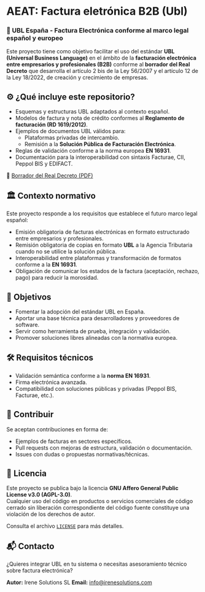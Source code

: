 # AEAT: Factura eletrónica B2B (Ubl)

### 📄 UBL España - Factura Electrónica conforme al marco legal español y europeo

Este proyecto tiene como objetivo facilitar el uso del estándar **UBL (Universal Business Language)** en el ámbito de la **facturación electrónica entre empresarios y profesionales (B2B)** conforme al **borrador del Real Decreto** que desarrolla el artículo 2 bis de la Ley 56/2007 y el artículo 12 de la Ley 18/2022, de creación y crecimiento de empresas.

## ⚙️ ¿Qué incluye este repositorio?

- Esquemas y estructuras UBL adaptados al contexto español.
- Modelos de factura y nota de crédito conformes al **Reglamento de facturación (RD 1619/2012)**.
- Ejemplos de documentos UBL válidos para:
  - Plataformas privadas de intercambio.
  - Remisión a la **Solución Pública de Facturación Electrónica**.
- Reglas de validación conforme a la norma europea **EN 16931**.
- Documentación para la interoperabilidad con sintaxis Facturae, CII, Peppol BIS y EDIFACT.

📘 [Borrador del Real Decreto (PDF)]((https://github.com/mdiago/Ubl/blob/main/NetFramework/Doc/ECO_Pol_AP2_RD_factura_electronica.pdf))

## 🏛️ Contexto normativo

Este proyecto responde a los requisitos que establece el futuro marco legal español:

- Emisión obligatoria de facturas electrónicas en formato estructurado entre empresarios y profesionales.
- Remisión obligatoria de copias en formato **UBL** a la Agencia Tributaria cuando no se utilice la solución pública.
- Interoperabilidad entre plataformas y transformación de formatos conforme a la **EN 16931**.
- Obligación de comunicar los estados de la factura (aceptación, rechazo, pago) para reducir la morosidad.

## 🚀 Objetivos

- Fomentar la adopción del estándar UBL en España.
- Aportar una base técnica para desarrolladores y proveedores de software.
- Servir como herramienta de prueba, integración y validación.
- Promover soluciones libres alineadas con la normativa europea.

## 🛠️ Requisitos técnicos

- Validación semántica conforme a la **norma EN 16931**.
- Firma electrónica avanzada.
- Compatibilidad con soluciones públicas y privadas (Peppol BIS, Facturae, etc.).

## 🤝 Contribuir

Se aceptan contribuciones en forma de:

- Ejemplos de facturas en sectores específicos.
- Pull requests con mejoras de estructura, validación o documentación.
- Issues con dudas o propuestas normativas/técnicas.

## 📄 Licencia

Este proyecto se publica bajo la licencia **GNU Affero General Public License v3.0 (AGPL-3.0)**.  
Cualquier uso del código en productos o servicios comerciales de código cerrado sin liberación correspondiente del código fuente constituye una violación de los derechos de autor.

Consulta el archivo [`LICENSE`](./LICENSE) para más detalles.

## 📬 Contacto

¿Quieres integrar UBL en tu sistema o necesitas asesoramiento técnico sobre factura electrónica?

**Autor:** Irene Solutions SL
**Email:** info@irenesolutions.com

